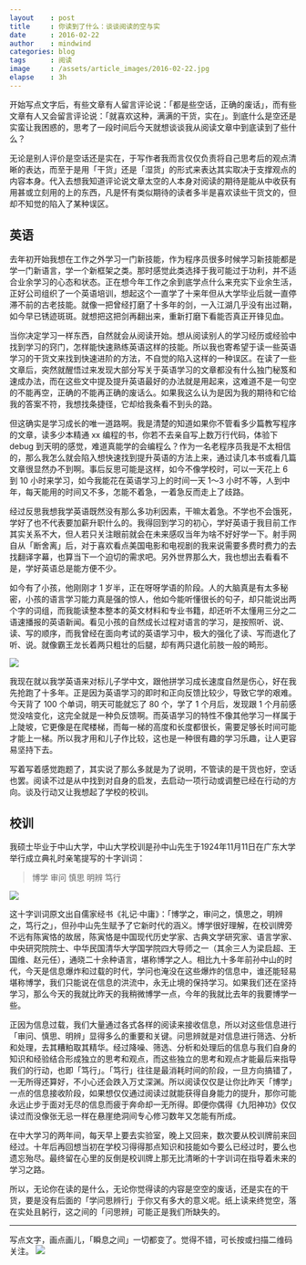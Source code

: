 ```yaml
---
layout    : post
title     : 你读到了什么：谈谈阅读的空与实
date      : 2016-02-22
author    : mindwind
categories: blog
tags      : 阅读
image     : /assets/article_images/2016-02-22.jpg
elapse    : 3h
---
```



开始写点文字后，有些文章有人留言评论说：「都是些空话，正确的废话」，而有些文章有人又会留言评论说：「就喜欢这种，满满的干货，实在」。到底什么是空还是实蛮让我困惑的，思考了一段时间后今天就想谈谈我从阅读文章中到底读到了些什么？


无论是别人评价是空话还是实在，于写作者我而言仅仅负责将自己思考后的观点清晰的表达，而至于是用「干货」还是「湿货」的形式来表达其实取决于支撑观点的内容本身。代入去想我知道评论说文章太空的人本身对阅读的期待是能从中收获有用甚或立刻用的上的东西，凡是怀有类似期待的读者多半是喜欢读些干货文的，但却不知觉的陷入了某种误区。


## 英语
去年初开始我想在工作之外学习一门新技能，作为程序员很多时候学习新技能都是学一门新语言，学一个新框架之类。那时感觉此类选择于我可能过于功利，并不适合业余学习的心态和状态。正在想今年工作之余到底学点什么来充实下业余生活，正好公司组织了一个英语培训，想起这个一直学了十来年但从大学毕业后就一直停滞不前的古老技能。就像一把曾经打磨了十多年的剑，一入江湖几乎没有出过鞘，如今早已锈迹斑斑。就想把这把剑再翻出来，重新打磨下看能否真正开锋见血。


当你决定学习一样东西，自然就会从阅读开始。想从阅读别人的学习经历或经验中找到学习的窍门，怎样能快速熟练英语这样的技能。所以我也寄希望于读一些英语学习的干货文来找到快速进阶的方法，不自觉的陷入这样的一种误区。在读了一些文章后，突然就醒悟过来发现大部分写关于英语学习的文章都没有什么独门秘笈和速成办法，而在这些文中提及提升英语最好的办法就是用起来，这难道不是一句空的不能再空，正确的不能再正确的废话么。如果我这么认为是因为我的期待和它给我的答案不符，我想找条捷径，它却给我条看不到头的路。


但这确实是学习成长的唯一道路啊。我是清楚的知道如果你不管看多少篇教写程序的文章，读多少本精通 xx 编程的书，你若不去亲自写上数万行代码，体验下 debug 到天明的感觉，难道真能学的会编程么？作为一名老程序员我是不太相信的，那么我怎么就会陷入想快速找到提升英语的方法上来，通过读几本书或看几篇文章很显然办不到啊。事后反思可能是这样，如今不像学校时，可以一天花上 6 到 10 小时来学习，如今我能花在英语学习上的时间一天 1～3 小时不等，人到中年，每天能用的时间又不多，怎能不着急，一着急反而走上了歧路。


经过反思我想我学英语既然没有那么多功利因素，干嘛太着急。不学也不会饿死，学好了也不代表要加薪升职什么的。我得回到学习的初心，学好英语于我目前工作其实关系不大，但人若只关注眼前就会在未来感叹当年为啥不好好学一下。射手网自从「断舍离」后，对于喜欢看点美国电影和电视剧的我来说需要多费时费力的去找翻译字幕，也算当下一个迫切的需求吧。另外世界那么大，我也想出去看看不是，学好英语总是能方便不少。


如今有了小孩，他刚刚才 1 岁半，正在呀呀学语的阶段。人的大脑真是有太多秘密，小孩的语言学习能力真是强的惊人，他如今能听懂很长的句子，却只能说出两个字的词组，而我能读整本整本的英文材料和专业书籍，却还听不太懂用三分之二语速播报的英语新闻。看见小孩的自然成长过程对语言的学习，是按照听、说、读、写的顺序，而我曾经在面向考试的英语学习中，极大的强化了读、写而退化了听、说。就像霸王龙长着两只粗壮的后腿，却有两只退化前肢一般的畸形。


![](/assets/article_images/2016-02-22-1.jpg)


我现在就以我学英语来对标儿子学中文，跟他拼学习成长速度自然是伤心，好在我先抢跑了十多年。正是因为英语学习的即时和正向反馈比较少，导致它学的艰难。今天背了 100 个单词，明天可能就忘了 80 个，学了 1 个月后，发现跟 1 个月前感觉没啥变化，这完全就是一种负反馈啊。而英语学习的特性不像其他学习一样属于上陡坡，它更像是在爬楼梯，而每一梯的高度和长度都很长，需要足够长时间可能才能上一梯。所以我才用和儿子作比较，这也是一种很有趣的学习乐趣，让人更容易坚持下去。


写着写着感觉跑题了，其实说了那么多就是为了说明，不管读的是干货也好，空话也罢。阅读不过是从中找到对自身的启发，去启动一项行动或调整已经在行动的方向。谈及行动又让我想起了学校的校训。


## 校训
我硕士毕业于中山大学，中山大学校训是孙中山先生于1924年11月11日在广东大学举行成立典礼时亲笔提写的十字训词：

  > 博学 审问 慎思 明辨 笃行

![](/assets/article_images/2016-02-22-2.jpg)


这十字训词原文出自儒家经书《礼记·中庸》：「博学之，审问之，慎思之，明辨之，笃行之」，但孙中山先生赋予了它新时代的涵义。博学很好理解，在校训牌旁不远有陈寅恪的故居，陈寅恪是中国现代历史学家、古典文学研究家、语言学家、中央研究院院士、中华民国清华大学国学院四大导师之一（其余三人为梁启超、王国维、赵元任），通晓二十余种语言，堪称博学之人。相比九十多年前孙中山的时代，今天是信息爆炸和过载的时代，学问也淹没在这些爆炸的信息中，谁还能轻易堪称博学，我们只能说在信息的洪流中，永无止境的保持学习。如果我们还在坚持学习，那么今天的我就比昨天的我稍微博学一点，今年的我就比去年的我要博学一些。


正因为信息过载，我们大量通过各式各样的阅读来接收信息，所以对这些信息进行「审问、慎思、明辨」显得多么的重要和关键。问思辨就是对信息进行筛选、分析和处理，去其糟粕取其精华。经过降噪、筛选、分析和处理后的信息与我们自身的知识和经验结合形成独立的思考和观点，而这些独立的思考和观点才能最后来指导我们的行动，也即「笃行」。「笃行」往往是最消耗时间的阶段，一旦方向搞错了，一无所得还算好，不小心还会跌入万丈深渊。所以阅读仅仅是让你比昨天「博学」一点的信息接收阶段，如果想仅仅通过阅读过就能获得自身能力的提升，那你可能永远止步于面对无尽的信息而疲于奔命却一无所得。即便你偶得《九阳神功》仅仅读过而没像张无忌一样在悬崖绝洞间专心修习数年又怎能有所成。


在中大学习的两年间，每天早上要去实验室，晚上又回来，数次要从校训牌前来回经过。十年后再回想当初在学校习得得那点知识和技能如今要么已经过时，要么也遗忘殆尽。最终留在心里的反倒是校训牌上那无比清晰的十字训词在指导着未来的学习之路。


所以，无论你在读的是什么，无论你觉得读的内容是空空的废话，还是实在的干货，要是没有后面的「学问思辨行」于你又有多大的意义呢。纸上读来终觉空，落在实处且躬行，这之间的「问思辨」可能正是我们所缺失的。

---

写点文字，画点画儿，「瞬息之间」一切都变了。觉得不错，可长按或扫描二维码关注。
![](/assets/images/qrcode_wechat_avatar.jpg)
